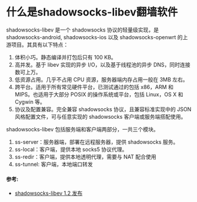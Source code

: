 # 什么是shadowsocks-libev翻墙软件


shadowsocks-libev 是一个 shadowsocks 协议的轻量级实现，是 shadowsocks-android, shadowsocks-ios 以及 shadowsocks-openwrt 的上游项目。其具有以下特点：

1. 体积小巧。静态编译并打包后只有 100 KB。
2. 高并发。基于 libev 实现的异步 I/O，以及基于线程池的异步 DNS，同时连接数可上万。
3. 低资源占用。几乎不占用 CPU 资源，服务器端内存占用一般在 3MB 左右。
4. 跨平台。适用于所有常见硬件平台，已测试通过的包括 x86，ARM 和 MIPS。也适用于大部分 POSIX 的操作系统或平台，包括 Linux，OS X 和 Cygwin 等。
5. 协议及配置兼容。完全兼容 shadowsocks 协议，且兼容标准实现中的 JSON 风格配置文件，可与任意实现的 shadowsocks 客户端或服务端搭配使用。

shadowsocks-libev 包括服务端和客户端两部分，一共三个模块。

1. ss-server：服务器端，部署在远程服务器，提供 shadowsocks 服务。
2. ss-local：客户端，提供本地 socks5 协议代理。
3. ss-redir：客户端，提供本地透明代理，需要与 NAT 配合使用
4. ss-tunnel: 客户端，本地端口转发


#### 参考:
- [shadowsocks-libev 1.2 发布](http://www.v2ex.com/t/68872?p=3)